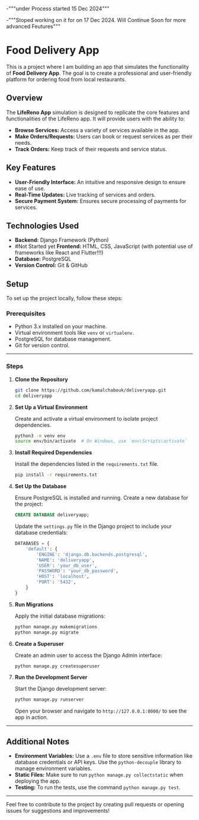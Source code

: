 -"""under Process started 15 Dec 2024"""

-"""Stoped working on it for on 17 Dec 2024. Will Continue Soon for more advanced Feutures"""


# Food Delivery App

This is a project where I am building an app that simulates the functionality of **Food Delivery App**. The goal is to create a professional and user-friendly platform for ordering food from local restaurants.


## Overview

The **LifeReno App** simulation is designed to replicate the core features and functionalities of the LifeReno app. It will provide users with the ability to:

- **Browse Services:** Access a variety of services available in the app.
- **Make Orders/Requests:** Users can book or request services as per their needs.
- **Track Orders:** Keep track of their requests and service status.

## Key Features

- **User-Friendly Interface:** An intuitive and responsive design to ensure ease of use.
- **Real-Time Updates:** Live tracking of services and orders.
- **Secure Payment System:** Ensures secure processing of payments for services.

## Technologies Used

- **Backend:** Django Framework (Python)
- #Not Started yet **Frontend:** HTML, CSS, JavaScript (with potential use of frameworks like React and Flutter!!!)
- **Database:** PostgreSQL
- **Version Control:** Git & GitHub

## Setup

To set up the project locally, follow these steps:

### Prerequisites

- Python 3.x installed on your machine.
- Virtual environment tools like `venv` or `virtualenv`.
- PostgreSQL for database management.
- Git for version control.

---

### Steps

1. **Clone the Repository**

   ```bash
   git clone https://github.com/kamalchabouk/deliveryapp.git
   cd deliveryapp
   ```

2. **Set Up a Virtual Environment**

   Create and activate a virtual environment to isolate project dependencies.

   ```bash
   python3 -m venv env
   source env/bin/activate  # On Windows, use `env\Scripts\activate`
   ```

3. **Install Required Dependencies**

   Install the dependencies listed in the `requirements.txt` file.

   ```bash
   pip install -r requirements.txt
   ```

4. **Set Up the Database**

   Ensure PostgreSQL is installed and running. Create a new database for the project:

   ```sql
   CREATE DATABASE deliveryapp;
   ```

   Update the `settings.py` file in the Django project to include your database credentials:

   ```python
   DATABASES = {
       'default': {
           'ENGINE': 'django.db.backends.postgresql',
           'NAME': 'deliveryapp',
           'USER': 'your_db_user',
           'PASSWORD': 'your_db_password',
           'HOST': 'localhost',
           'PORT': '5432',
       }
   }
   ```

5. **Run Migrations**

   Apply the initial database migrations:

   ```bash
   python manage.py makemigrations
   python manage.py migrate
   ```

6. **Create a Superuser**

   Create an admin user to access the Django Admin interface:

   ```bash
   python manage.py createsuperuser
   ```

7. **Run the Development Server**

   Start the Django development server:

   ```bash
   python manage.py runserver
   ```

   Open your browser and navigate to `http://127.0.0.1:8000/` to see the app in action.

---

## Additional Notes

- **Environment Variables:** Use a `.env` file to store sensitive information like database credentials or API keys. Use the `python-decouple` library to manage environment variables.
- **Static Files:** Make sure to run `python manage.py collectstatic` when deploying the app.
- **Testing:** To run the tests, use the command `python manage.py test`.

---

Feel free to contribute to the project by creating pull requests or opening issues for suggestions and improvements!

